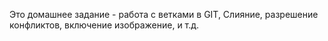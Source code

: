 Это домашнее задание - работа с ветками в GIT, Слияние, разрешение конфликтов, включение изображение, и т.д.
